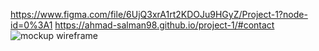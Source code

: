 https://www.figma.com/file/6UjQ3xrA1rt2KDOJu9HGyZ/Project-1?node-id=0%3A1
https://ahmad-salman98.github.io/project-1/#contact
![mockup   wireframe](https://user-images.githubusercontent.com/108816745/182704967-c651f820-e26b-40ac-903d-2dd2573715cd.png)
